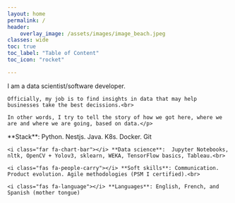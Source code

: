 ```yaml
---
layout: home
permalink: /
header:
    overlay_image: /assets/images/image_beach.jpeg
classes: wide
toc: true
toc_label: "Table of Content"
toc_icon: "rocket"

---
```


<div class="container">
	<p>I am a data scientist/software developer.<br>

	Officially, my job is to find insights in data that may help businesses take the best decissions.<br>  

	In other words, I try to tell the story of how we got here, where we are and where we are going, based on data.</p>


</div>




<div class="container">
	<i class="fas fa-code"></i> **Stack**: Python. Nestjs. Java. K8s. Docker. Git<br>

	<i class="far fa-chart-bar"></i> **Data science**:  Jupyter Notebooks, nltk, OpenCV + Yolov3, sklearn, WEKA, TensorFlow basics, Tableau.<br>

	<i class="fas fa-people-carry"></i> **Soft skills**: Communication. Product evolution. Agile methodologies (PSM I certified).<br>

	<i class="fas fa-language"></i> **Languages**: English, French, and Spanish (mother tongue)

</div>
